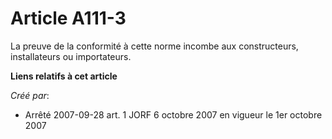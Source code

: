 # Article A111-3

La preuve de la conformité à cette norme incombe aux constructeurs, installateurs ou importateurs.

**Liens relatifs à cet article**

_Créé par_:

  - Arrêté 2007-09-28 art. 1 JORF 6 octobre 2007 en vigueur le 1er octobre 2007
